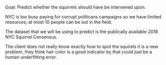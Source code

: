 Goal: Predict whether the squirrels should have be intervened upon.

NYC is too busy paying for corrupt politicans campaigns so we have limited resources; at most 10 people can be out in the field.

The dataset that we will be using to predict is the publically available 2018 NYC Squirrel Consensus.

The client does not really know exactly how to spot the squirels it is a new problem, they think hair color is a good indicator by that could just be a human underfitting error.
